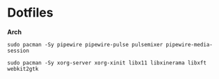 # Dotfiles

**Arch**
```
sudo pacman -Sy pipewire pipewire-pulse pulsemixer pipewire-media-session
```

```
sudo pacman -Sy xorg-server xorg-xinit libx11 libxinerama libxft webkit2gtk
```
